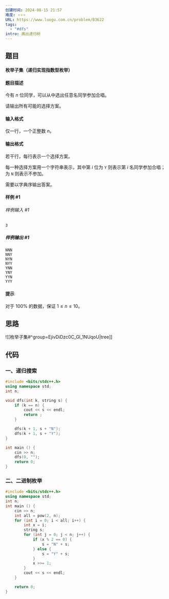 ```yaml
---
创建时间: 2024-08-15 21:57
难度: ⭐️⭐️⭐️
URL: https://www.luogu.com.cn/problem/B3622
tags:
  - "#dfs"
intro: 画出递归树
---
```


## 题目

#### 枚举子集（递归实现指数型枚举）

#### 题目描述

今有 $n$ 位同学，可以从中选出任意名同学参加合唱。

请输出所有可能的选择方案。

#### 输入格式

仅一行，一个正整数 $n$。

#### 输出格式

若干行，每行表示一个选择方案。

每一种选择方案用一个字符串表示，其中第 $i$ 位为 `Y` 则表示第 $i$ 名同学参加合唱；为 `N` 则表示不参加。

需要以字典序输出答案。

#### 样例 #1

###### 样例输入 #1

```
3
```

##### 样例输出 #1

```
NNN
NNY
NYN
NYY
YNN
YNY
YYN
YYY
```

#### 提示

对于 $100\%$ 的数据，保证 $1\leq n\leq 10$。


## 思路

![[枚举子集#^group=EjivDiDzc0C_Gl_1NUqoU|tree]]
## 代码

### 一、递归搜索

```cpp
#include <bits/stdc++.h>
using namespace std;
int n;

void dfs(int k, string s) {
    if (k == n) {
        cout << s << endl;
        return ;
    }

    dfs(k + 1, s + "N");
    dfs(k + 1, s + "Y");
}

int main () {
    cin >> n;
    dfs(0, "");
    return 0;
}
```


### 二、二进制枚举

```cpp
#include <bits/stdc++.h>
using namespace std;
int n;
int main () {
    cin >> n;
    int all = pow(2, n);
    for (int i = 0; i < all; i++) {
        int x = i;
        string s;
        for (int j = 0; j < n; j++) {
            if (x % 2 == 0) {
                s = "N" + s;
            } else {
                s = "Y" + s;
            }
            x >>= 1;
        }
        cout << s << endl;
    }

    return 0;
}
```